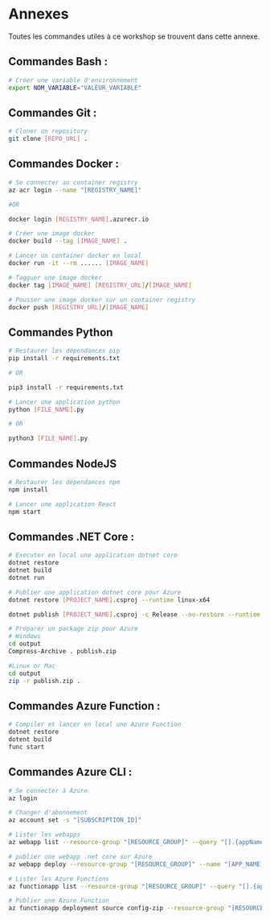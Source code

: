 # Annexes
Toutes les commandes utiles à ce workshop se trouvent dans cette annexe.

## Commandes Bash :
```bash
# Créer une variable d'environnement
export NOM_VARIABLE="VALEUR_VARIABLE"
```

## Commandes Git :
```bash
# Cloner un repository
git clone [REPO_URL] .
```

## Commandes Docker :
```bash
# Se connecter au container registry
az acr login --name "[REGISTRY_NAME]"

#OR

docker login [REGISTRY_NAME].azurecr.io
```

```bash
# Créer une image docker
docker build --tag [IMAGE_NAME] .
```

```bash
# Lancer un container docker en local
docker run -it --rm ...... [IMAGE_NAME]
```

```bash
# Tagguer une image docker
docker tag [IMAGE_NAME] [REGISTRY_URL]/[IMAGE_NAME]
```

```bash
# Pousser une image docker sur un container registry
docker push [REGISTRY_URL]/[IMAGE_NAME]
```

## Commandes Python
```bash
# Restaurer les dépendances pip
pip install -r requirements.txt

# OR

pip3 install -r requirements.txt
```

```bash
# Lancer une application python
python [FILE_NAME].py

# OR

python3 [FILE_NAME].py
```

## Commandes NodeJS
```bash
# Restaurer les dépendances npm
npm install
```

```bash
# Lancer une application React
npm start
```

## Commandes .NET Core :

```bash
# Executer en local une application dotnet core
dotnet restore
dotnet build
dotnet run
````

```bash
# Publier une application dotnet core pour Azure
dotnet restore [PROJECT_NAME].csproj --runtime linux-x64

dotnet publish [PROJECT_NAME].csproj -c Release --no-restore --runtime linux-x64 --no-self-contained -o ./output
```

```bash
# Préparer un package zip pour Azure
# Windows
cd output
Compress-Archive . publish.zip

#Linux or Mac
cd output
zip -r publish.zip .
```

## Commandes Azure Function :

```bash
# Compiler et lancer en local une Azure Function
dotnet restore
dotent build
func start
```

## Commandes Azure CLI :

```bash
# Se connecter à Azure
az login
````

```bash
# Changer d'abonnement
az account set -s "[SUBSCRIPTION_ID]"
````

```bash
# Lister les webapps
az webapp list --resource-group "[RESOURCE_GROUP]" --query "[].{appName: repositorySiteName, hostName: defaultHostName, state: state}"
```

```bash
# publier une webapp .net core sur Azure
az webapp deploy --resource-group "[RESOURCE_GROUP]" --name "[APP_NAME]" --src-path "[ZIP_FILE].zip" --type zip
```

```bash
# Lister les Azure Functions
az functionapp list --resource-group "[RESOURCE_GROUP]" --query "[].{appName: repositorySiteName}"
```

```bash
# Publier une Azure Function
az functionapp deployment source config-zip --resource-group "[RESOURCE_GROUP]" --name "[FUNCTION_NAME]" --src "[ZIP_FILE].zip"
```
